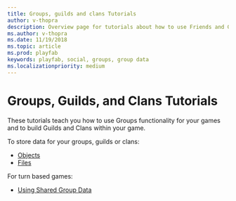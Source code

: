 ```yaml
---
title: Groups, guilds and clans Tutorials
author: v-thopra
description: Overview page for tutorials about how to use Friends and Groups.
ms.author: v-thopra
ms.date: 11/19/2018
ms.topic: article
ms.prod: playfab
keywords: playfab, social, groups, group data
ms.localizationpriority: medium
---
```


# Groups, Guilds, and Clans Tutorials

These tutorials teach you how to use Groups functionality for your games and to build Guilds and Clans within your game.

To store data for your groups, guilds or clans:
- [Objects](../../data/playerdata/entity-objects.md) 
- [Files](../../data/playerdata/entity-files.md)

For turn based games:
- [Using Shared Group Data](using-shared-group-data.md)